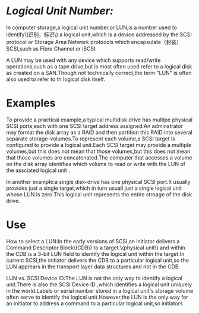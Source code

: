 # _**Logical Unit Number:**_

In computer storage,a logical unit number,or LUN,is a number used to identify\\(识别，标识\\) a logical unit,which is a device addressed by the SCSI protocol or Storage Area Network protocols which encapsulate（封装） SCSI,such as Fibre Channel or iSCSI.



A LUN may be used with any device which supports read/write operations,such as a tape drive,but is most often used refer to a logical disk as created on a SAN.Though not technically correct,the term "LUN" is often also used to refer to th logical disk itself.

# Examples

To provide a practical example,a typical multidisk drive has multipe physical SCSI ports,each with one SCSI target address assigned.An adminstrator may format the disk array as a RAID and then partition this RAID into several separate storage-volumes.To represent each volume,a SCSI target is configured to provide a logical unit.Each SCSI target may provide a multiple volumes,but this does not mean that those volumes,but this does not mean that those volumes are concatenated.The computer that accesses a volume on the disk array identifies which volume to read or write with the LUN of the assciated logical unit .



In another example:a single disk-drive has one physical SCSI port.It usually provides just a single target,which in turn usuall just a single logical unit whose LUN is zero.This logical unit represents the entire stroage of the disk drive.

# Use

How to select a LUN:In the early versions of SCSI,an initiator delivers a Command Descriptor Block\\(CDB\\) to a target \\(physical unit\\) and within the CDB is a 3-bit LUN field to identify the logical unit within the target.In current SCSI,the initiator delivers the CDB to a particular logical unit,so the LUN apprears in the transport layer data structures and not in the CDB.



LUN vs. SCSI Device ID:The LUN is not the only way to identify a logical unit.There is also the  SCSI Device ID ,which identifies a  logical unit uniquely in the world.Labels or serial number stored in a logical unit's storage volume often serve to identify the logical unit.However,the LUN is the only way for an initiator to address a command to a particular logical unit,so initiators 




